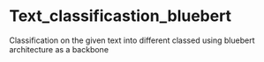 # Text_classificastion_bluebert

Classification on the given text into different classed using bluebert architecture as a backbone 
